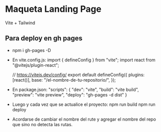 # Maqueta Landing Page

Vite + Tailwind

## Para deploy en gh pages

- npm i gh-pages -D

- En vite.config.js:
    import { defineConfig } from "vite";
    import react from "@vitejs/plugin-react";

    // https://vitejs.dev/config/
    export default defineConfig({
      plugins: [react()],
      base: "/el-nombre-de-tu-repositorio/",
    });

- En package.json:
  "scripts": {
    "dev": "vite",
    "build": "vite build",
    "preview": "vite preview",
    "deploy": "gh-pages -d dist"
  }

- Luego y cada vez que se actualice el proyecto:
    npm run build
    npm run deploy

- Acordarse de cambiar el nombre del rute y agregar el nombre del repo que sino no detecta las rutas.
